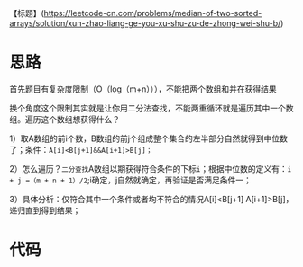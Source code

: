 【标题】(https://leetcode-cn.com/problems/median-of-two-sorted-arrays/solution/xun-zhao-liang-ge-you-xu-shu-zu-de-zhong-wei-shu-b/)

# 思路
首先题目有复杂度限制（O（log（m+n））），不能把两个数组和并在获得结果

换个角度这个限制其实就是让你用二分法查找，不能两重循环就是遍历其中一个数组。遍历这个数组想获得什么？

1）取A数组的前i个数，B数组的前j个组成整个集合的左半部分自然就得到中位数了；条件：`A[i]<B[j+1]&&A[i+1]>B[j]；`

2）怎么遍历？`二分查找`A数组以期获得符合条件的下标`i`；根据中位数的定义有：`i + j =（m + n + 1）/2`;i确定，j自然就确定，再验证是否满足条件一；

3）具体分析：仅符合其中一个条件或者均不符合的情况A[i]<B[j+1]  A[i+1]>B[j]，递归直到得到结果；

# 代码
